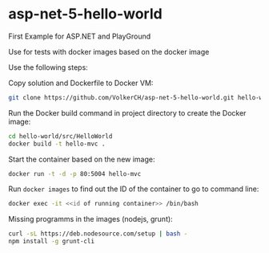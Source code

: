 # asp-net-5-hello-world
First Example for ASP.NET and PlayGround

Use for tests with docker images based on the docker image

Use the following steps:

Copy solution and Dockerfile to Docker VM:
``` bash
git clone https://github.com/VolkerCH/asp-net-5-hello-world.git hello-world
```

Run the Docker build command in project directory to create the Docker image:
``` bash
cd hello-world/src/HelloWorld
docker build -t hello-mvc .
```

Start the container based on the new image:
``` bash
docker run -t -d -p 80:5004 hello-mvc
```

Run `docker images` to find out the ID of the container to go to command line:
``` bash
docker exec -it <<id of running container>> /bin/bash
```

Missing programms in the images (nodejs, grunt):
``` bash
curl -sL https://deb.nodesource.com/setup | bash -
npm install -g grunt-cli
```
